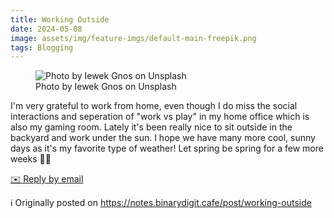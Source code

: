 ```yaml
---
title: Working Outside
date: 2024-05-08
image: assets/img/feature-imgs/default-main-freepik.png
tags: Blogging
---
```

 <figure class="attachment attachment--preview flex-col justify-center attachment--jpg">
      <img srcset="https://cdn.scribbles.page/rails/active_storage/representations/proxy/eyJfcmFpbHMiOnsibWVzc2FnZSI6IkJBaHBBdEJVIiwiZXhwIjpudWxsLCJwdXIiOiJibG9iX2lkIn19--75fb22b9a35c1bba408e3f69fc4ca2f50b773726/eyJfcmFpbHMiOnsibWVzc2FnZSI6IkJBaDdDRG9MWm05eWJXRjBTU0lJYW5CbkJqb0dSVlE2RkhKbGMybDZaVjkwYjE5c2FXMXBkRnNIYVFJQUVHa0NBQXc2Q25OaGRtVnlld1k2REhGMVlXeHBkSGxwWkE9PSIsImV4cCI6bnVsbCwicHVyIjoidmFyaWF0aW9uIn19--556deb252b4ed95e4b10b8bc1ed8e2d68a7b2d43/iewek-gnos-0-oPmFrlubo-unsplash.jpg 2x" loading="lazy" alt="Photo by Iewek Gnos on Unsplash" src="https://cdn.scribbles.page/rails/active_storage/representations/proxy/eyJfcmFpbHMiOnsibWVzc2FnZSI6IkJBaHBBdEJVIiwiZXhwIjpudWxsLCJwdXIiOiJibG9iX2lkIn19--75fb22b9a35c1bba408e3f69fc4ca2f50b773726/eyJfcmFpbHMiOnsibWVzc2FnZSI6IkJBaDdDRG9MWm05eWJXRjBTU0lJYW5CbkJqb0dSVlE2RkhKbGMybDZaVjkwYjE5c2FXMXBkRnNIYVFJQUNHa0NBQVk2Q25OaGRtVnlld1k2REhGMVlXeHBkSGxwWkE9PSIsImV4cCI6bnVsbCwicHVyIjoidmFyaWF0aW9uIn19--77b85d2deaa725665407f11c49ec672491c1f59c/iewek-gnos-0-oPmFrlubo-unsplash.jpg" />
    <figcaption class="attachment__caption text-center">
      Photo by Iewek Gnos on Unsplash
    </figcaption>
</figure>

<p>I&#39;m very grateful to work from home, even though I do miss the social
interactions and seperation of &quot;work vs play&quot; in my home office which is
also my gaming room. Lately it&#39;s been really nice to sit outside in the
backyard and work under the sun. I hope we have many more cool, sunny
days as it&#39;s my favorite type of weather! Let spring be spring for a few
more weeks 🙏🏽</p>
<p>
        <a href='mailto:binarydigit@omg.lol?subject=Working Outside' style='text-decoration: underline'>✉️ Reply by email</a>
      </p>

ℹ️ Originally posted on https://notes.binarydigit.cafe/post/working-outside